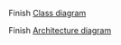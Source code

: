 Finish [Class diagram](https://github.com/1612180/chat_stranger_doc/blob/master/diagram/class/class.md)

Finish [Architecture diagram](https://github.com/1612180/chat_stranger_doc/blob/master/diagram/architecture/architecture.md)